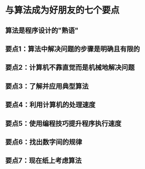 # 与算法成为好朋友的七个要点
## 算法是程序设计的"熟语"
## 要点1：算法中解决问题的步骤是明确且有限的
## 要点2：计算机不靠直觉而是机械地解决问题
## 要点3：了解并应用典型算法
## 要点4：利用计算机的处理速度
## 要点5：使用编程技巧提升程序执行速度
## 要点6：找出数字间的规律
## 要点7：现在纸上考虑算法